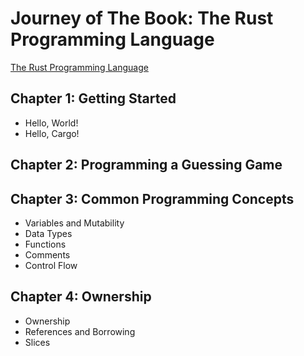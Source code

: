 # Journey of The Book: The Rust Programming Language
[The Rust Programming Language](https://doc.rust-lang.org/book/)

## Chapter 1: Getting Started
- Hello, World!
- Hello, Cargo!

## Chapter 2: Programming a Guessing Game

## Chapter 3: Common Programming Concepts
- Variables and Mutability
- Data Types
- Functions
- Comments
- Control Flow 

## Chapter 4: Ownership
- Ownership
- References and Borrowing
- Slices
